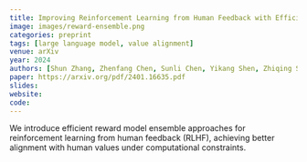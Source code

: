 ```yaml
---
title: Improving Reinforcement Learning from Human Feedback with Efficient Reward Model Ensemble [Short Paper]
image: images/reward-ensemble.png
categories: preprint
tags: [large language model, value alignment]
venue: arXiv
year: 2024
authors: [Shun Zhang, Zhenfang Chen, Sunli Chen, Yikang Shen, Zhiqing Sun, Chuang Gan]
paper: https://arxiv.org/pdf/2401.16635.pdf
slides: 
website: 
code: 
---
```

We introduce efficient reward model ensemble approaches for reinforcement learning from human feedback (RLHF),
achieving better alignment with human values under computational constraints.
